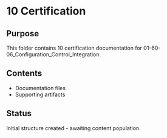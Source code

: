 # 10 Certification

## Purpose
This folder contains 10 certification documentation for 01-60-06_Configuration_Control_Integration.

## Contents
- Documentation files
- Supporting artifacts

## Status
Initial structure created - awaiting content population.
